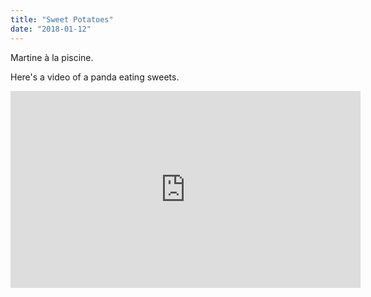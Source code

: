 ```yaml
---
title: "Sweet Potatoes"
date: "2018-01-12"
---
```


Martine à la piscine.

Here's a video of a panda eating sweets.

<iframe width="560" height="315" src="https://www.youtube.com/embed/4n0xNbfJLR8" frameborder="0" allowfullscreen></iframe>